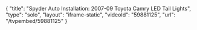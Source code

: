 {
    "title": "Spyder Auto Installation: 2007-09 Toyota Camry LED Tail Lights",
    "type": "solo",
    "layout": "iframe-static",
    "videoId": "59881125",
    "url": "\/tvpembed\/59881125"
}